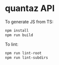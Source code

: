 # quantaz API

To generate JS from TS:

```sh
npm install
npm run build
```

To lint:

```sh
npm run lint-root
npm run lint-subdirs
```
